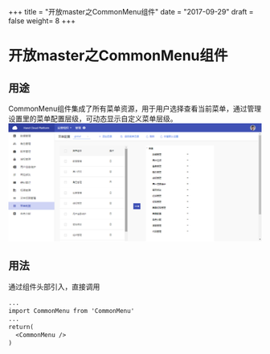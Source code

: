 +++
title = "开放master之CommonMenu组件"
date = "2017-09-29"
draft = false
weight= 8
+++

# 开放master之CommonMenu组件

## 用途
CommonMenu组件集成了所有菜单资源，用于用户选择查看当前菜单，通过管理设置里的菜单配置层级，可动态显示自定义菜单层级。
![](../images/commonmenu.jpg)

## 用法
通过组件头部引入，直接调用
```
...
import CommonMenu from 'CommonMenu'
...
return(
  <CommonMenu />
)
```